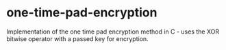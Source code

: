 # one-time-pad-encryption
Implementation of the one time pad encryption method in C - uses the XOR bitwise operator with a passed key for encryption.
